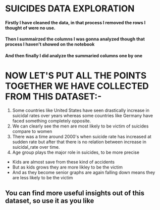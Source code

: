 # **SUICIDES DATA EXPLORATION**

#### Firstly I have cleaned the data, in that process I removed the rows I thought of were no use.
#### Then I summairzed the columns I was gonna analyzed though that process I haven't showed on the notebook
#### And then finally I did analyze the summaried columns one by one




# **NOW LET'S PUT ALL THE POINTS TOGETHER WE HAVE COLLECTED FROM THIS DATASET:-**
1. Some countries like United States have seen drastically increase in suicidal rates over years whereas some countries like Germany have faced something completely opposite.
2. We can clearly see the men are most likely to be victim of suicides compare to women
3. There was a time around 2000's when suicide rate has increased at sudden rate but after that there is no relation between increase in suicidal_rate over time.
4. Age group plays the major role in suicides, to be more precise
  * Kids are almost save from these kind of accidents
  * But as kids grows they are more likley to be the victim
  * And as they become senior graphs are again falling down means they are less likely to be the victim
  
## **You can find more useful insights out of this dataset, so use it as you like**
